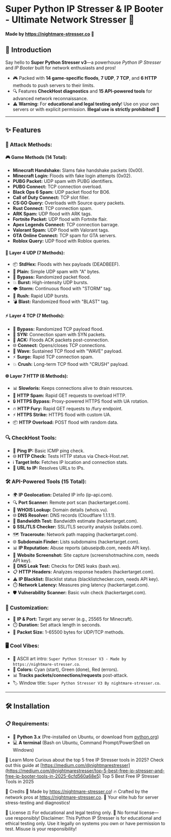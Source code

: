 # Super Python IP Stresser & IP Booter - Ultimate Network Stresser 🚀

**Made by https://nightmare-stresser.co 🌙**

## 🚀 Introduction

Say hello to **Super Python Stresser v3**—a powerhouse *Python IP Stresser* and *IP Booter* built for network enthusiasts and pros!

- 🎮 Packed with **14 game-specific floods**, **7 UDP**, **7 TCP**, and **6 HTTP** methods to push servers to their limits.
- 🔍 Features **CheckHost diagnostics** and **15 API-powered tools** for advanced network reconnaissance.
- ⚠️ **Warning:** For **educational and legal testing only**! Use on your own servers or with explicit permission. **Illegal use is strictly prohibited!** 🚨

---

## ✨ Features

### 🌟 Attack Methods:

#### 🎮 Game Methods (14 Total):
- **Minecraft Handshake:** Slams fake handshake packets (0x00).
- **Minecraft Login:** Floods with fake login attempts (0x02).
- **PUBG Packet:** UDP spam with PUBG identifiers.
- **PUBG Connect:** TCP connection overload.
- **Black Ops 6 Spam:** UDP packet flood for BO6.
- **Call of Duty Connect:** TCP slot filler.
- **CS:GO Query:** Overloads with Source query packets.
- **Rust Connect:** TCP connection spam.
- **ARK Spam:** UDP flood with ARK tags.
- **Fortnite Packet:** UDP flood with Fortnite flair.
- **Apex Legends Connect:** TCP connection barrage.
- **Valorant Spam:** UDP flood with Valorant tags.
- **GTA Online Connect:** TCP spam for GTA servers.
- **Roblox Query:** UDP flood with Roblox queries.

#### 🌊 Layer 4 UDP (7 Methods):
- 📦 **StdHex:** Floods with hex payloads (DEADBEEF).
- 📜 **Plain:** Simple UDP spam with "A" bytes.
- 🔄 **Bypass:** Randomized packet flood.
- 💥 **Burst:** High-intensity UDP bursts.
- 🌩️ **Storm:** Continuous flood with "STORM" tag.
- 🏃 **Rush:** Rapid UDP bursts.
- 💣 **Blast:** Randomized flood with "BLAST" tag.

#### ⚡ Layer 4 TCP (7 Methods):
- 🔗 **Bypass:** Randomized TCP payload flood.
- 🚪 **SYN:** Connection spam with SYN packets.
- 🔑 **ACK:** Floods ACK packets post-connection.
- 🌐 **Connect:** Opens/closes TCP connections.
- 🌊 **Wave:** Sustained TCP flood with "WAVE" payload.
- ⚡ **Surge:** Rapid TCP connection spam.
- 💥 **Crush:** Long-term TCP flood with "CRUSH" payload.

#### 🌐 Layer 7 HTTP (6 Methods):
- 📊 **Slowloris:** Keeps connections alive to drain resources.
- 🔎 **HTTP Spam:** Rapid GET requests to overload HTTP.
- 🔒 **HTTPS Bypass:** Proxy-powered HTTPS flood with UA rotation.
- 🔥 **HTTP Fury:** Rapid GET requests to /fury endpoint.
- ⚡ **HTTPS Strike:** HTTPS flood with custom UA.
- 📦 **HTTP Overload:** POST flood with random data.

### 🔍 CheckHost Tools:
- 📡 **Ping IP:** Basic ICMP ping check.
- 🌐 **HTTP Check:** Tests HTTP status via Check-Host.net.
- ℹ️ **Target Info:** Fetches IP location and connection stats.
- 🔗 **URL to IP:** Resolves URLs to IPs.

### 🛠️ API-Powered Tools (15 Total):
- 🌍 **IP Geolocation:** Detailed IP info (ip-api.com).
- 🔍 **Port Scanner:** Remote port scan (hackertarget.com).
- 📜 **WHOIS Lookup:** Domain details (whois.vu).
- 🌐 **DNS Resolver:** DNS records (Cloudflare 1.1.1.1).
- 📏 **Bandwidth Test:** Bandwidth estimate (hackertarget.com).
- 🔒 **SSL/TLS Checker:** SSL/TLS security analysis (ssllabs.com).
- 🗺️ **Traceroute:** Network path mapping (hackertarget.com).
- 🌐 **Subdomain Finder:** Lists subdomains (hackertarget.com).
- 📊 **IP Reputation:** Abuse reports (abuseipdb.com, needs API key).
- 📸 **Website Screenshot:** Site capture (screenshotmachine.com, needs API key).
- 🔐 **DNS Leak Test:** Checks for DNS leaks (bash.ws).
- 📋 **HTTP Headers:** Analyzes response headers (hackertarget.com).
- ⚠️ **IP Blacklist:** Blacklist status (blacklistchecker.com, needs API key).
- ⏱️ **Network Latency:** Measures ping latency (hackertarget.com).
- 🛡️ **Vulnerability Scanner:** Basic vuln check (hackertarget.com).

### 🎨 Customization:
- 🎯 **IP & Port:** Target any server (e.g., 25565 for Minecraft).
- ⏱️ **Duration:** Set attack length in seconds.
- 📏 **Packet Size:** 1-65500 bytes for UDP/TCP methods.

### 🖥️ Cool Vibes:
- 🎨 ASCII art intro: `Super Python Stresser V3 - Made by https://nightmare-stresser.co`.
- 🌈 **Colors:** Cyan (start), Green (done), Red (errors).
- 📊 **Tracks packets/connections/requests** post-attack.
- 🏷️ Window title: `Super Python Stresser V3 By nightmare-stresser.co`.

---

## 🛠️ Installation

### 📋 Requirements:
- 🐍 **Python 3.x** (Pre-installed on Ubuntu, or download from [python.org](https://www.python.org/))
- 💻 **A terminal** (Bash on Ubuntu, Command Prompt/PowerShell on Windows)


🌟 Learn More
Curious about the top 5 free IP Stresser tools in 2025? Check out this guide at [https://medium.com/@nightmarestresser](https://medium.com/@nightmarestresser/top-5-best-free-ip-stresser-and-free-ip-booter-tools-in-2025-6cfd560a68e5)
Top 5 Best Free IP Stresser Tools in 2025

🙌 Credits
🌙 Made by https://nightmare-stresser.co!
🔥 Crafted by the network pros at https://nightmare-stresser.co.
🚀 Your elite hub for server stress-testing and diagnostics!

📜 License
⚖️ For educational and legal testing only.
🚫 No formal license—use responsibly!
Disclaimer: This Python IP Stresser is for educational and ethical testing only. Use it legally on systems you own or have permission to test. Misuse is your responsibility!
